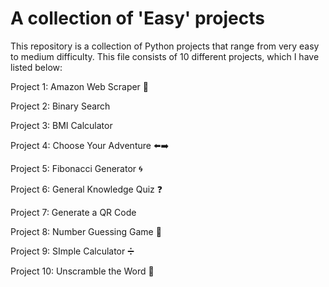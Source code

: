 # A collection of 'Easy' projects

This repository is a collection of Python projects that range from very easy to medium difficulty. This file consists of 10 different projects, which I have listed below:

Project 1: Amazon Web Scraper 🍜

Project 2: Binary Search

Project 3: BMI Calculator 

Project 4: Choose Your Adventure ⬅️➡️

Project 5: Fibonacci Generator 🌀

Project 6: General Knowledge Quiz ❓

Project 7: Generate a QR Code

Project 8: Number Guessing Game 🔢

Project 9: SImple Calculator ➗

Project 10: Unscramble the Word 💭
